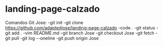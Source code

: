 # landing-page-calzado
Comandos Git Jose:
-git init
-git clone https://github.com/adaptedjose/landing-page-calzado
-code .
-git status
-git add .
-vim README.md
-git branch Jose
-git checkout Jose
-git fetch
-git pull
-git log --oneline
-git push origin Jose

